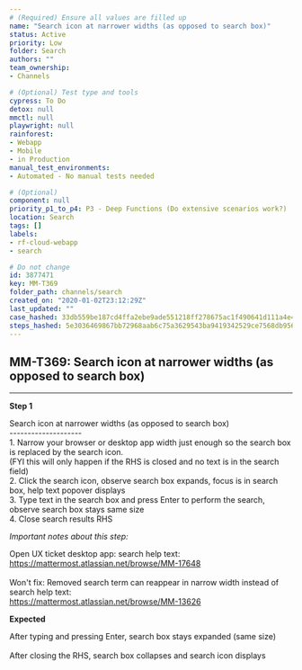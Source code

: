 ```yaml
---
# (Required) Ensure all values are filled up
name: "Search icon at narrower widths (as opposed to search box)"
status: Active
priority: Low
folder: Search
authors: ""
team_ownership: 
- Channels

# (Optional) Test type and tools
cypress: To Do
detox: null
mmctl: null
playwright: null
rainforest: 
- Webapp
- Mobile
- in Production
manual_test_environments: 
- Automated - No manual tests needed

# (Optional)
component: null
priority_p1_to_p4: P3 - Deep Functions (Do extensive scenarios work?)
location: Search
tags: []
labels: 
- rf-cloud-webapp
- search

# Do not change
id: 3877471
key: MM-T369
folder_path: channels/search
created_on: "2020-01-02T23:12:29Z"
last_updated: ""
case_hashed: 33db559be187cd4ffa2ebe9ade551218ff278675ac1f490641d111a4e4daf0c5dccb65ccf674c1b00c6301bfc6fa0755
steps_hashed: 5e3036469867bb72968aab6c75a3629543ba9419342529ce7568db95677d1869125c8d48d2c94349e558c69d29979536
---
```


## MM-T369: Search icon at narrower widths (as opposed to search box)

---

**Step 1**

Search icon at narrower widths (as opposed to search box)\
\--------------------\
1\. Narrow your browser or desktop app width just enough so the search box is replaced by the search icon.\
(FYI this will only happen if the RHS is closed and no text is in the search field)\
2\. Click the search icon, observe search box expands, focus is in search box, help text popover displays\
3\. Type text in the search box and press Enter to perform the search, observe search box stays same size\
4\. Close search results RHS

_Important notes about this step:_

Open UX ticket desktop app: search help text: <https://mattermost.atlassian.net/browse/MM-17648>\
\
Won't fix: Removed search term can reappear in narrow width instead of search help text:\
<https://mattermost.atlassian.net/browse/MM-13626>

**Expected**

After typing and pressing Enter, search box stays expanded (same size)\
\
After closing the RHS, search box collapses and search icon displays
